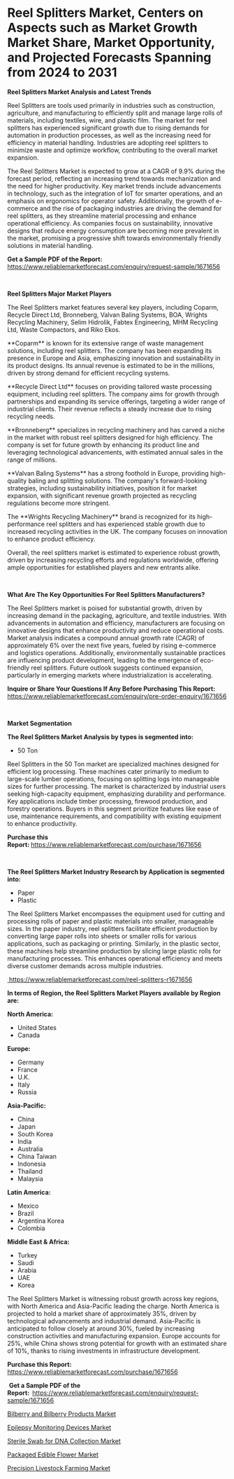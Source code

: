 <p><h1>Reel Splitters Market, Centers on Aspects such as Market Growth Market Share, Market Opportunity, and Projected Forecasts Spanning from 2024 to 2031</h1></p><p><strong>Reel Splitters Market Analysis and Latest Trends</strong></p>
<p><p>Reel Splitters are tools used primarily in industries such as construction, agriculture, and manufacturing to efficiently split and manage large rolls of materials, including textiles, wire, and plastic film. The market for reel splitters has experienced significant growth due to rising demands for automation in production processes, as well as the increasing need for efficiency in material handling. Industries are adopting reel splitters to minimize waste and optimize workflow, contributing to the overall market expansion.</p><p>The Reel Splitters Market is expected to grow at a CAGR of 9.9% during the forecast period, reflecting an increasing trend towards mechanization and the need for higher productivity. Key market trends include advancements in technology, such as the integration of IoT for smarter operations, and an emphasis on ergonomics for operator safety. Additionally, the growth of e-commerce and the rise of packaging industries are driving the demand for reel splitters, as they streamline material processing and enhance operational efficiency. As companies focus on sustainability, innovative designs that reduce energy consumption are becoming more prevalent in the market, promising a progressive shift towards environmentally friendly solutions in material handling.</p></p>
<p><strong>Get a Sample PDF of the Report:&nbsp;</strong> <a href="https://www.reliablemarketforecast.com/enquiry/request-sample/1671656?utm_campaign=1893&utm_medium=2&utm_source=Github&utm_content=ia&utm_term=24122024&utm_id=reel-splitters">https://www.reliablemarketforecast.com/enquiry/request-sample/1671656</a></p>
<p>&nbsp;</p>
<p><strong>Reel Splitters Major Market Players</strong></p>
<p><p>The Reel Splitters market features several key players, including Coparm, Recycle Direct Ltd, Bronneberg, Valvan Baling Systems, BOA, Wrights Recycling Machinery, Selim Hidrolik, Fabtex Engineering, MHM Recycling Ltd, Waste Compactors, and Riko Ekos.</p><p>**Coparm** is known for its extensive range of waste management solutions, including reel splitters. The company has been expanding its presence in Europe and Asia, emphasizing innovation and sustainability in its product designs. Its annual revenue is estimated to be in the millions, driven by strong demand for efficient recycling systems.</p><p>**Recycle Direct Ltd** focuses on providing tailored waste processing equipment, including reel splitters. The company aims for growth through partnerships and expanding its service offerings, targeting a wider range of industrial clients. Their revenue reflects a steady increase due to rising recycling needs.</p><p>**Bronneberg** specializes in recycling machinery and has carved a niche in the market with robust reel splitters designed for high efficiency. The company is set for future growth by enhancing its product line and leveraging technological advancements, with estimated annual sales in the range of millions.</p><p>**Valvan Baling Systems** has a strong foothold in Europe, providing high-quality baling and splitting solutions. The company's forward-looking strategies, including sustainability initiatives, position it for market expansion, with significant revenue growth projected as recycling regulations become more stringent.</p><p>The **Wrights Recycling Machinery** brand is recognized for its high-performance reel splitters and has experienced stable growth due to increased recycling activities in the UK. The company focuses on innovation to enhance product efficiency.</p><p>Overall, the reel splitters market is estimated to experience robust growth, driven by increasing recycling efforts and regulations worldwide, offering ample opportunities for established players and new entrants alike.</p></p>
<p>&nbsp;</p>
<p><strong>What Are The Key Opportunities For Reel Splitters Manufacturers?</strong></p>
<p><p>The Reel Splitters market is poised for substantial growth, driven by increasing demand in the packaging, agriculture, and textile industries. With advancements in automation and efficiency, manufacturers are focusing on innovative designs that enhance productivity and reduce operational costs. Market analysis indicates a compound annual growth rate (CAGR) of approximately 6% over the next five years, fueled by rising e-commerce and logistics operations. Additionally, environmentally sustainable practices are influencing product development, leading to the emergence of eco-friendly reel splitters. Future outlook suggests continued expansion, particularly in emerging markets where industrialization is accelerating.</p></p>
<p><strong>Inquire or Share Your Questions If Any Before Purchasing This Report:</strong> <a href="https://www.reliablemarketforecast.com/enquiry/pre-order-enquiry/1671656?utm_campaign=1893&utm_medium=2&utm_source=Github&utm_content=ia&utm_term=24122024&utm_id=reel-splitters">https://www.reliablemarketforecast.com/enquiry/pre-order-enquiry/1671656</a></p>
<p>&nbsp;</p>
<p><strong>Market Segmentation</strong></p>
<p><strong>The Reel Splitters Market Analysis by types is segmented into:</strong></p>
<p><ul><li>50 Ton</li></ul></p>
<p><p>Reel Splitters in the 50 Ton market are specialized machines designed for efficient log processing. These machines cater primarily to medium to large-scale lumber operations, focusing on splitting logs into manageable sizes for further processing. The market is characterized by industrial users seeking high-capacity equipment, emphasizing durability and performance. Key applications include timber processing, firewood production, and forestry operations. Buyers in this segment prioritize features like ease of use, maintenance requirements, and compatibility with existing equipment to enhance productivity.</p></p>
<p><strong>Purchase this Report:&nbsp;</strong><a href="https://www.reliablemarketforecast.com/purchase/1671656?utm_campaign=1893&utm_medium=2&utm_source=Github&utm_content=ia&utm_term=24122024&utm_id=reel-splitters">https://www.reliablemarketforecast.com/purchase/1671656</a></p>
<p>&nbsp;</p>
<p><strong>The Reel Splitters Market Industry Research by Application is segmented into:</strong></p>
<p><ul><li>Paper</li><li>Plastic</li></ul></p>
<p><p>The Reel Splitters Market encompasses the equipment used for cutting and processing rolls of paper and plastic materials into smaller, manageable sizes. In the paper industry, reel splitters facilitate efficient production by converting large paper rolls into sheets or smaller rolls for various applications, such as packaging or printing. Similarly, in the plastic sector, these machines help streamline production by slicing large plastic rolls for manufacturing processes. This enhances operational efficiency and meets diverse customer demands across multiple industries.</p></p>
<p><a href="https://www.reliablemarketforecast.com/reel-splitters-r1671656?utm_campaign=1893&utm_medium=2&utm_source=Github&utm_content=ia&utm_term=24122024&utm_id=reel-splitters">&nbsp;https://www.reliablemarketforecast.com/reel-splitters-r1671656</a></p>
<p><strong>In terms of Region, the Reel Splitters Market Players available by Region are:</strong></p>
<p>
    <p> <strong> North America: </strong>
        <ul>
            <li>United States</li>
            <li>Canada</li>
        </ul>
        </p> 
    <p> <strong> Europe: </strong>
        <ul>
            <li>Germany</li>
            <li>France</li>
            <li>U.K.</li>
            <li>Italy</li>
            <li>Russia</li>
        </ul>
        </p> 
    <p> <strong> Asia-Pacific: </strong>
        <ul>
            <li>China</li>
            <li>Japan</li>
            <li>South Korea</li>
            <li>India</li>
            <li>Australia</li>
            <li>China Taiwan</li>
            <li>Indonesia</li>
            <li>Thailand</li>
            <li>Malaysia</li>
        </ul>
        </p> 
    <p> <strong> Latin America: </strong>
        <ul>
            <li>Mexico</li>
            <li>Brazil</li>
            <li>Argentina Korea</li>
            <li>Colombia</li>
        </ul>
        </p> 
    <p> <strong> Middle East & Africa: </strong>
        <ul>
            <li>Turkey</li>
            <li>Saudi</li>
            <li>Arabia</li>
            <li>UAE</li>
            <li>Korea</li>
        </ul>
    </p>
    </p>
<p><p>The Reel Splitters Market is witnessing robust growth across key regions, with North America and Asia-Pacific leading the charge. North America is projected to hold a market share of approximately 35%, driven by technological advancements and industrial demand. Asia-Pacific is anticipated to follow closely at around 30%, fueled by increasing construction activities and manufacturing expansion. Europe accounts for 25%, while China shows strong potential for growth with an estimated share of 10%, thanks to rising investments in infrastructure development.</p></p>
<p><strong>Purchase this Report: </strong><a href="https://www.reliablemarketforecast.com/purchase/1671656?utm_campaign=1893&utm_medium=2&utm_source=Github&utm_content=ia&utm_term=24122024&utm_id=reel-splitters">https://www.reliablemarketforecast.com/purchase/1671656</a></p>
<p>&nbsp;<strong>Get a Sample PDF of the Report:&nbsp;&nbsp;</strong><a href="https://www.reliablemarketforecast.com/enquiry/request-sample/1671656?utm_campaign=1893&utm_medium=2&utm_source=Github&utm_content=ia&utm_term=24122024&utm_id=reel-splitters">https://www.reliablemarketforecast.com/enquiry/request-sample/1671656</a></p>
<p><strong></strong></p>
<p><p><a href="https://www.linkedin.com/pulse/projected-growth-bilberry-products-market-anticipating-wpyff?utm_campaign=1893&utm_medium=2&utm_source=Github&utm_content=ia&utm_term=24122024&utm_id=reel-splitters">Bilberry and Bilberry Products Market</a></p><p><a href="https://www.linkedin.com/pulse/epilepsy-monitoring-devices-mosaic-piecing-together-global-vcmce?utm_campaign=1893&utm_medium=2&utm_source=Github&utm_content=ia&utm_term=24122024&utm_id=reel-splitters">Epilepsy Monitoring Devices Market</a></p><p><a href="https://github.com/PeterParrish5/Market-Research-Report-List-7/blob/main/sterile-swab-for-dna-collection-market.md?utm_campaign=1893&utm_medium=2&utm_source=Github&utm_content=ia&utm_term=24122024&utm_id=reel-splitters">Sterile Swab for DNA Collection Market</a></p><p><a href="https://www.linkedin.com/pulse/packaged-edible-flower-market-trends-report-examining-current-ngale?utm_campaign=1893&utm_medium=2&utm_source=Github&utm_content=ia&utm_term=24122024&utm_id=reel-splitters">Packaged Edible Flower Market</a></p><p><a href="https://www.linkedin.com/pulse/regulatory-insights-precision-livestock-farming-market-2024-2031-abpbe?utm_campaign=1893&utm_medium=2&utm_source=Github&utm_content=ia&utm_term=24122024&utm_id=reel-splitters">Precision Livestock Farming Market</a></p></p>